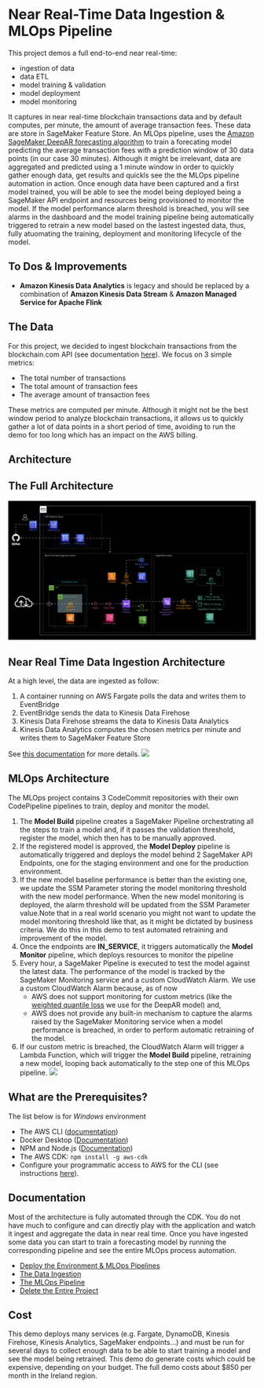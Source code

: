 # Near Real-Time Data Ingestion & MLOps Pipeline
This project demos a full end-to-end near real-time:
* ingestion of data
* data ETL
* model training & validation
* model deployment
* model monitoring

It captures in near real-time blockchain transactions data and by default computes, per minute, the amount of average transaction fees. These data are store in SageMaker Feature Store. An MLOps pipeline, uses the [Amazon SageMaker DeepAR forecasting algorithm](https://docs.aws.amazon.com/sagemaker/latest/dg/deepar.html) to train a forecating model predicting the average transaction fees with a prediction window of 30 data points (in our case 30 minutes).
Although it might be irrelevant, data are aggregated and predicted using a 1 minute window in order to quickly gather enough data, get results and quickls see the the MLOps pipeline automation in action.
Once enough data have been captured and a first model trained, you will be able to see the model being deployed being a SageMaker API endpoint and resources being provisioned to monitor the model. If the model performance alarm threshold is breached, you will see alarms in the dashboard and the model training pipeline being automatically triggered to retrain a new model based on the lastest ingested data, thus, fully atuomating the training, deployment and monitoring lifecycle of the model. 

## To Dos & Improvements
* __Amazon Kinesis Data Analytics__ is legacy and should be replaced by a combination of __Amazon Kinesis Data Stream__ & __Amazon Managed Service for Apache Flink__

## The Data
For this project, we decided to ingest blockchain transactions from the blockchain.com API (see documentation [here](https://www.blockchain.com/explorer/api)). 
We focus on 3 simple metrics:
* The total number of transactions
* The total amount of transaction fees
* The average amount of transaction fees

These metrics are computed per minute. Although it might not be the best window period to analyze blockchain 
transactions, it allows us to quickly gather a lot of data points in a short period of time, avoiding to run the demo 
for too long which has an impact on the AWS billing.
## Architecture
## The Full Architecture
![](./doc/images/mlops-realtime-data-ingestion.jpg)
## Near Real Time Data Ingestion Architecture
At a high level, the data are ingested as follow:
1. A container running on AWS Fargate polls the data and writes them to EventBridge
2. EventBridge sends the data to Kinesis Data Firehose
3. Kinesis Data Firehose streams the data to Kinesis Data Analytics
4. Kinesis Data Analytics computes the chosen metrics per minute and writes them to SageMaker Feature Store

See [this documentation](./doc/INGESTION.md) for more details.
![](./doc/images/mlops-realtime-data-ingestion-ingestion-overview.jpg)
## MLOps Architecture
The MLOps project contains 3 CodeCommit repositories with their own CodePipeline pipelines to train, deploy and monitor the model.
1. The __Model Build__ pipeline creates a SageMaker Pipeline orchestrating all the steps to train a model and, if it passes the validation threshold, register the model, which then has to be manually approved.
2. If the registered model is approved, the __Model Deploy__ pipeline is automatically triggered and deploys the model behind 2 SageMaker API Endpoints, one for the staging environment and one for the production environment. 
3. If the new model baseline performance is better than the existing one, we update the SSM Parameter storing the model monitoring threshold with the new model performance. When the new model monitoring is deployed, the alarm threshold will be updated from the SSM Parameter value.Note that in a real world scenario you might not want to update the model monitoring threshold like that, as it might be dictated by business criteria. We do this in this demo to test automated retraining and improvement of the model.
4. Once the endpoints are __IN_SERVICE__, it triggers automatically the __Model Monitor__ pipeline, which deploys resources to monitor the pipeline
5. Every hour, a SageMaker Pipeline is executed to test the model against the latest data. The performance of the model is tracked by the SageMaker Monitoring service and a custom CloudWatch Alarm. We use a custom CloudWatch Alarm because, as of now
   * AWS does not support monitoring for custom metrics (like the [weighted quantile loss](https://docs.aws.amazon.com/sagemaker/latest/dg/deepar.html) we use for the DeepAR model) and,
   * AWS does not provide any built-in mechanism to capture the alarms raised by the SageMaker Monitoring service when a model performance is breached, in order to perform automatic retraining of the model.
6. If our custom metric is breached, the CloudWatch Alarm will trigger a Lambda Function, which will trigger the __Model Build__ pipeline, retraining a new model, looping back automatically to the step one of this MLOps pipeline.
![](./doc/images/mlops-realtime-data-ingestion-mlops-overview.jpg)
## What are the Prerequisites?
The list below is for _Windows_ environment
* The AWS CLI ([documentation](https://docs.aws.amazon.com/cli/latest/userguide/getting-started-install.html))  
* Docker Desktop ([Documentation](https://docs.docker.com/desktop/windows/install/))  
* NPM and Node.js ([Documentation](https://docs.npmjs.com/downloading-and-installing-node-js-and-npm))
* The AWS CDK: `npm install -g aws-cdk`
* Configure your programmatic access to AWS for the CLI (see instructions [here](https://docs.aws.amazon.com/cdk/v2/guide/getting_started.html#getting_started_auth)).
## Documentation
Most of the architecture is fully automated through the CDK. 
You do not have much to configure and can directly play with the application and watch it ingest and aggregate the data in near real time. Once you have ingested some data you can start to train a forecasting model by running the corresponding pipeline and see the entire MLOps process automation.
* [Deploy the Environment & MLOps Pipelines](./doc/DEPLOY.md)
* [The Data Ingestion](./doc/INGESTION.md)
* [The MLOps Pipeline](./doc/MLOPS.md)
* [Delete the Entire Project](./doc/DELETION.md)
## Cost
This demo deploys many services (e.g. Fargate, DynamoDB, Kinesis Firehose, Kinesis Analytics, SageMaker endpoints...) and must be run for 
several days to collect enough data to be able to start training a model and see the model being retrained. This demo do generate costs which could be 
expensive, depending on your budget. The full demo costs about $850 per month in the Ireland region.
